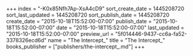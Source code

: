 +++
index = "-K0x85Nfh7Ap-XsA4cD9"
sort_create_date = 1445208720
sort_last_updated = 1445208720
sort_publish_date = 1445208720
create_date = "2015-10-18T15:52:00-07:00"
publish_date = "2015-10-18T15:52:00-07:00"
date = "2015-10-18T15:52:00-07:00"
last_updated = "2015-10-18T15:52:00-07:00"
preview_url = "5f014446-9437-cc6a-fa52-3378326ecd6d"
name = "The Intercept_"
title = "The Intercept_"
books_publisher = ["publishers/the-intercept_.md"]
+++
